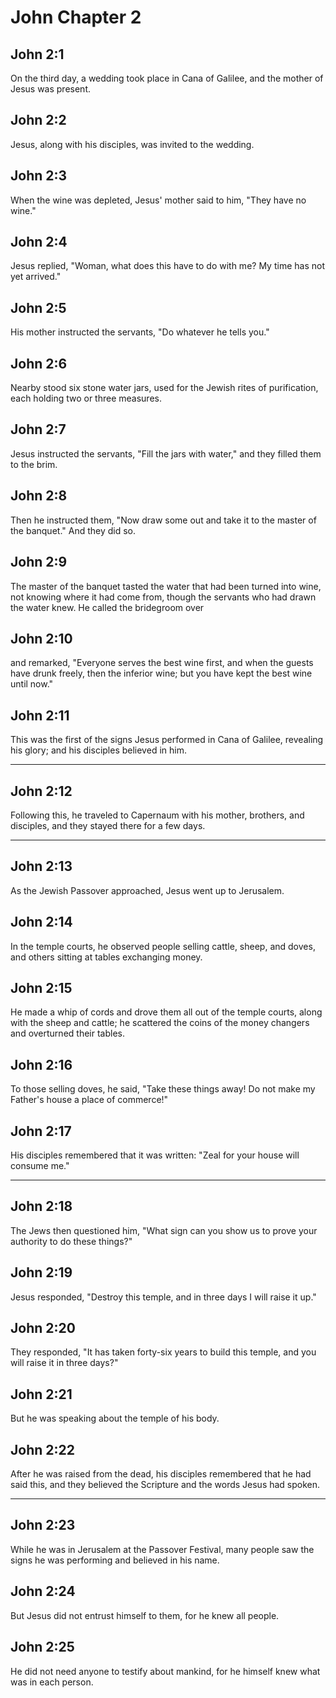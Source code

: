 # John Chapter 2

## John 2:1

On the third day, a wedding took place in Cana of Galilee, and the mother of Jesus was present.

## John 2:2

Jesus, along with his disciples, was invited to the wedding.

## John 2:3

When the wine was depleted, Jesus' mother said to him, "They have no wine."

## John 2:4

Jesus replied, "Woman, what does this have to do with me? My time has not yet arrived."

## John 2:5

His mother instructed the servants, "Do whatever he tells you."

## John 2:6

Nearby stood six stone water jars, used for the Jewish rites of purification, each holding two or three measures.

## John 2:7

Jesus instructed the servants, "Fill the jars with water," and they filled them to the brim.

## John 2:8

Then he instructed them, "Now draw some out and take it to the master of the banquet." And they did so.

## John 2:9

The master of the banquet tasted the water that had been turned into wine, not knowing where it had come from, though the servants who had drawn the water knew. He called the bridegroom over

## John 2:10

and remarked, "Everyone serves the best wine first, and when the guests have drunk freely, then the inferior wine; but you have kept the best wine until now."

## John 2:11

This was the first of the signs Jesus performed in Cana of Galilee, revealing his glory; and his disciples believed in him.

---

## John 2:12

Following this, he traveled to Capernaum with his mother, brothers, and disciples, and they stayed there for a few days.

---

## John 2:13

As the Jewish Passover approached, Jesus went up to Jerusalem.

## John 2:14

In the temple courts, he observed people selling cattle, sheep, and doves, and others sitting at tables exchanging money.

## John 2:15

He made a whip of cords and drove them all out of the temple courts, along with the sheep and cattle; he scattered the coins of the money changers and overturned their tables.

## John 2:16

To those selling doves, he said, "Take these things away! Do not make my Father's house a place of commerce!"

## John 2:17

His disciples remembered that it was written: "Zeal for your house will consume me."

---

## John 2:18

The Jews then questioned him, "What sign can you show us to prove your authority to do these things?"

## John 2:19

Jesus responded, "Destroy this temple, and in three days I will raise it up."

## John 2:20

They responded, "It has taken forty-six years to build this temple, and you will raise it in three days?"

## John 2:21

But he was speaking about the temple of his body.

## John 2:22

After he was raised from the dead, his disciples remembered that he had said this, and they believed the Scripture and the words Jesus had spoken.

---

## John 2:23

While he was in Jerusalem at the Passover Festival, many people saw the signs he was performing and believed in his name.

## John 2:24

But Jesus did not entrust himself to them, for he knew all people.

## John 2:25

He did not need anyone to testify about mankind, for he himself knew what was in each person.
